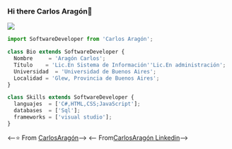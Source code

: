 ### Hi there Carlos Aragón👋

  <img src="https://github.com/thompsonemerson/thompsonemerson/raw/master/cover-thompson.png" />
</p>

```js
import SoftwareDeveloper from 'Carlos Aragón';

class Bio extends SoftwareDeveloper {
  Nombre     = 'Aragón Carlos';
  Título    = 'Lic.En Sistema de Información''Lic.En administración';
  Universidad  = 'Universidad de Buenos Aires';
  Localidad = 'Glew, Provincia de Buenos Aires';
}

class Skills extends SoftwareDeveloper {
  languajes  = ['C#,HTML,CSS;JavaScript'];
  databases  = ['Sql'];
  frameworks = ['visual studio'];
}
```

<--⭐️ From [CarlosAragón](https://github.com/CarlosfernandoAragon1984)-->
 <--  From[CarlosAragón Linkedin](https://www.linkedin.com/in/carlos-fernando-arag%C3%B3n-984b821a4/)-->

